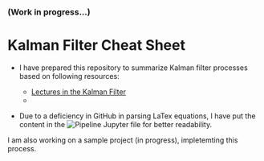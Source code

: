 ### (Work in progress...) 

# Kalman Filter Cheat Sheet 

- I have prepared this repository to summarize Kalman filter processes based on following resources: 

  - [Lectures in the Kalman Filter](http://www.ilectureonline.com/lectures/subject/SPECIAL%20TOPICS/26/190)
  - []()
  
- Due to a deficiency in GitHub in parsing LaTex equations, I have put the content in the ![Pipeline Jupyter file](Pipeline-01.ipynb) for better readability. 

I am also working on a sample project (in progress), impletemting this process. 

